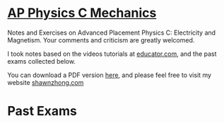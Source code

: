 # [AP Physics C Mechanics](https://mech.shawnzhong.com)
Notes and Exercises on Advanced Placement Physics C: Electricity and Magnetism. Your comments and criticism are greatly welcomed.

I took notes based on the videos tutorials at [educator.com](https://www.educator.com/physics/ap-physics-c-electricity-magnetism/fullerton/), and the past exams collected below.

You can download a PDF version  <a href="AP-Physics-C-Electricity-and-Magnetism.pdf"  target="_blank" >here</a>, and please feel free to visit my website [shawnzhong.com](https://shawnzhong.com)

# Past Exams
